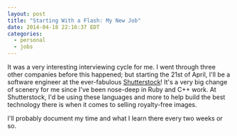 ```yaml
---
layout: post
title: "Starting With a Flash: My New Job"
date: 2014-04-18 22:16:37 EDT
categories:
  - personal
  - jobs
---
```


It was a very interesting interviewing cycle for me. I went through three
other companies before this happened; but starting the 21st of April, I'll be
a software engineer at the ever-fabulous [Shutterstock][]! It's a very big
change of scenery for me since I've been nose-deep in Ruby and C++ work. At
Shutterstock, I'd be using these languages and more to help build the best
technology there is when it comes to selling royalty-free images.

I'll probably document my time and what I learn there every two weeks or so.

[shutterstock]: http://shutterstock.com
